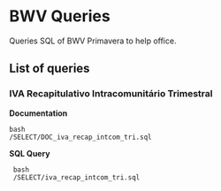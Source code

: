# BWV Queries
Queries SQL of BWV Primavera to help office.

## List of queries

### IVA Recapitulativo Intracomunitário Trimestral

**Documentation**

```
bash
/SELECT/DOC_iva_recap_intcom_tri.sql
```

**SQL Query**

```
 bash
 /SELECT/iva_recap_intcom_tri.sql
 ```